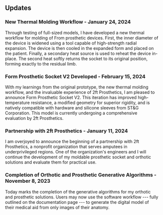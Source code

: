 ## Updates

### New Thermal Molding Workflow - January 24, 2024

Through testing of full-sized models, I have developed a new thermal workflow for molding of From prosthetic devices. First, the inner diameter of the device is widened using a tool capable of high-strength radial expansion. The device is then cooled in the expanded form and placed on the patient. Finally, a secondary heat source is used to reheat the device in-place. The second heat softly returns the socket to its original position, forming exactly to the residual limb.

### Form Prosthetic Socket V2 Developed - February 15, 2024

With my learnings from the original prototype, the new thermal molding workflow, and the invaluable experience of 2ft Prosthetics, I am pleased to announce Form Prosthetic Socket V2. This iteration has improved high-temperature resistance, a modified geometry for superior rigidity, and is natively compatible with hardware and silicone sleeves from ST&G Corporation. This model is currently undergoing a comprehensive evaluation by 2ft Prosthetics.  


### Partnership with 2ft Prosthetics - January 11, 2024 

I am overjoyed to announce the beginning of a partnership with 2ft Prosthetics, a nonprofit organization that serves amputees in underprivileged regions. One of the organization's engineers and I will continue the development of my moldable prosthetic socket and orthotic solutions and evaluate them for practical use.


### Completion of Orthotic and Prosthetic Generative Algorithms - November 8, 2023

Today marks the completion of the generative algorithms for my orthotic and prosthetic solutions. Users may now use the software workflow --- fully outlined on the documentation page --- to generate the digital model of their medical aid from only images of their anatomy.  

